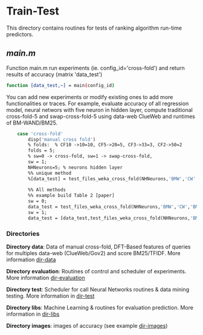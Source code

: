 # Train-Test
This directory contains routines for tests of ranking algorithm run-time predictors. 

## *main.m*

Function main.m run experiments (ie. config_id='cross-fold') and return results of accuracy (matrix 'data_test')

```sh 
function [data_test,~] = main(config_id)  
```

You can add new experiments or modify existing ones to add more functionalities or traces. For example, evaluate accuracy of all regression model, neural networs with five neuron in hidden layer, compute traditional cross-fold-5 and swap-cross-fold-5 using data-web ClueWeb and runtimes of BM-WAND/BM25. 


```sh 
    case 'cross-fold'
        disp('manual cross fold')
        % folds:  % CF10 ->10=10, CF5->20=5, CF3->33=3, CF2->50=2
        folds = 5;
        % sw=0 -> cross-fold, sw=1 -> swap-cross-fold, 
        sw = 1;
        NHNeurons=5; % neurons hidden layer
        %% unique method
        %[data_test] = test_files_weka_cross_fold(NHNeurons,'BMW','CW','BM25','rlineal',0,folds);
        
        %% All methods
        %% example build Table 2 [paper]
        sw = 0;
        data_test = test_files_weka_cross_fold(NHNeurons,'BMW','CW','BM25',' ',1,folds,sw);
        sw = 1;
        data_test = [data_test,test_files_weka_cross_fold(NHNeurons,'BMW','CW','BM25',' ',1,folds,sw)];
```

### Directories

 **Directory data**: Data of manual cross-fold, DFT-Based features of queries for multiples data-web (ClueWeb/Gov2) and score BM25/TFIDF. More information [dir-data]

 **Directory evaluation**: Routines of control and scheduler of experiments. More information [dir-evaluation] 

 **Directory test**: Scheduler for call Neural Networks routines & data mining testing. More information in [dir-test]

**Directory libs**: Machine Learning & routines for evaluation prediction. More information in [dir-libs]

**Directory images**: images of accuracy (see example [dir-images])


[dir-test]: https://github.com/neurovisionhub/dft-running-time-prediction/tree/master/train-test/test

[dir-libs]: https://github.com/neurovisionhub/dft-running-time-prediction/tree/master/train-test/libs


[dir-data]: https://github.com/neurovisionhub/dft-running-time-prediction/tree/master/train-test/data

[dir-evaluation]: https://github.com/neurovisionhub/dft-running-time-prediction/tree/master/train-test/evaluation

[dir-images]: https://github.com/neurovisionhub/dft-running-time-prediction/blob/master/train-test/images/DFT-Based-lbm-wand.png
